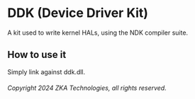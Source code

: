 # DDK (Device Driver Kit)

A kit used to write kernel HALs, using the NDK compiler suite.

## How to use it

Simply link against ddk.dll.

###### Copyright 2024 ZKA Technologies, all rights reserved.
